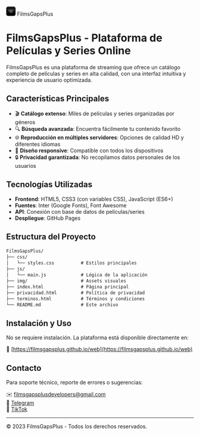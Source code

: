 <img src="img/icon_filmsgapsplus.png" alt="FilmsGapsPlus Logo" width="25" height="25"/> FilmsGapsPlus

# FilmsGapsPlus - Plataforma de Películas y Series Online

FilmsGapsPlus es una plataforma de streaming que ofrece un catálogo completo de películas y series en alta calidad, con una interfaz intuitiva y experiencia de usuario optimizada.

## Características Principales

- 🎬 **Catálogo extenso**: Miles de películas y series organizadas por géneros
- 🔍 **Búsqueda avanzada**: Encuentra fácilmente tu contenido favorito
- 🌐 **Reproducción en múltiples servidores**: Opciones de calidad HD y diferentes idiomas
- 📱 **Diseño responsive**: Compatible con todos los dispositivos
- 🔒 **Privacidad garantizada**: No recopilamos datos personales de los usuarios

## Tecnologías Utilizadas

- **Frontend**: HTML5, CSS3 (con variables CSS), JavaScript (ES6+)
- **Fuentes**: Inter (Google Fonts), Font Awesome
- **API**: Conexión con base de datos de películas/series
- **Despliegue**: GitHub Pages

## Estructura del Proyecto

```
FilmsGapsPlus/
├── css/
│   └── styles.css          # Estilos principales
├── js/
│   └── main.js             # Lógica de la aplicación
├── img/                    # Assets visuales
├── index.html              # Página principal
├── privacidad.html         # Política de privacidad
├── terminos.html           # Términos y condiciones
└── README.md               # Este archivo
```

## Instalación y Uso

No se requiere instalación. La plataforma está disponible directamente en:

🔗 [https://filmsgapsplus.github.io/web](https://filmsgapsplus.github.io/web)

## Contacto

Para soporte técnico, reporte de errores o sugerencias:

✉️ filmsgapsplusdevelopers@gmail.com  
📱 [Telegram](https://t.me/FilmsGapsPlusSoporte)  
🎵 [TikTok](https://www.tiktok.com/@filmsgapsplus)

---

© 2023 FilmsGapsPlus - Todos los derechos reservados.
